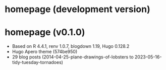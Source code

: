 # homepage (development version)

# homepage (v0.1.0)

* Based on R 4.4.1, renv 1.0.7, blogdown 1.19, Hugo 0.128.2
* Hugo Apero theme (574be950)
* 29 blog posts (2014-04-25-plane-drawings-of-lobsters to 2023-05-16-tidy-tuesday-tornadoes)
